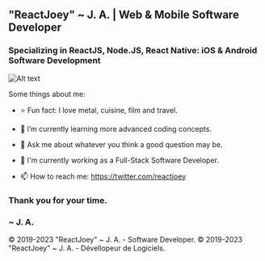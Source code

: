 ## "ReactJoey" ~ J. A. | Web & Mobile Software Developer
### Specializing in ReactJS, Node.JS, React Native: iOS & Android Software Development
![Alt text](https://avatars.githubusercontent.com/u/46306007?v=4 "ReactJoey hero banner with text containing: 'Twitter profile'")

Some things about me:

- ⭐ Fun fact: I love metal, cuisine, film and travel.
- 🌱 I’m currently learning more advanced coding concepts.
- 💬 Ask me about whatever you think a good question may be.
- 🔭 I'm currently working as a Full-Stack Software Developer.

- 📫 How to reach me: https://twitter.com/reactjoey

### Thank you for your time.
### ~ J. A.


© 2019-2023 "ReactJoey" ~ J. A. - Software Developer.
© 2019-2023 "ReactJoey" ~ J. A. - Dévellopeur de Logiciels.
